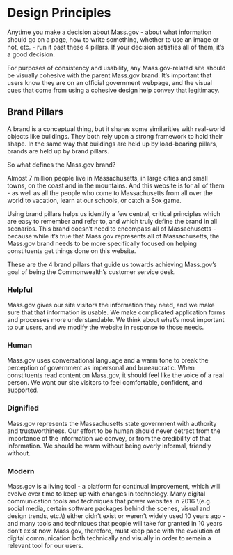 # Design Principles

Anytime you make a decision about Mass.gov - about what information should go on a page, how to write something, whether to use an image or not, etc. - run it past these 4 pillars. If your decision satisfies all of them, it’s a good decision.

For purposes of consistency and usability, any Mass.gov-related site should be visually cohesive with the parent Mass.gov brand. It’s important that users know they are on an official government webpage, and the visual cues that come from using a cohesive design help convey that legitimacy.

## Brand Pillars

A brand is a conceptual thing, but it shares some similarities with real-world objects like buildings. They both rely upon a strong framework to hold their shape. In the same way that buildings are held up by load-bearing pillars, brands are held up by brand pillars.

So what defines the Mass.gov brand?

Almost 7 million people live in Massachusetts, in large cities and small towns, on the coast and in the mountains. And this website is for all of them - as well as all the people who come to Massachusetts from all over the world to vacation, learn at our schools, or catch a Sox game.

Using brand pillars helps us identify a few central, critical principles which are easy to remember and refer to, and which truly define the brand in all scenarios. This brand doesn’t need to encompass all of Massachusetts - because while it’s true that Mass.gov represents all of Massachusetts, the Mass.gov brand needs to be more specifically focused on helping constituents get things done on this website.

These are the 4 brand pillars that guide us towards achieving Mass.gov’s goal of being the Commonwealth’s customer service desk.

### Helpful

Mass.gov gives our site visitors the information they need, and we make sure that that information is usable. We make complicated application forms and processes more understandable. We think about what’s most important to our users, and we modify the website in response to those needs.

### Human

Mass.gov uses conversational language and a warm tone to break the perception of government as impersonal and bureaucratic. When constituents read content on Mass.gov, it should feel like the voice of a real person. We want our site visitors to feel comfortable, confident, and supported.

### Dignified

Mass.gov represents the Massachusetts state government with authority and trustworthiness. Our effort to be human should never detract from the importance of the information we convey, or from the credibility of that information. We should be warm without being overly informal, friendly without.

### Modern

Mass.gov is a living tool - a platform for continual improvement, which will evolve over time to keep up with changes in technology. Many digital communication tools and techniques that power websites in 2016 \\(e.g. social media, certain software packages behind the scenes, visual and design trends, etc.\\) either didn’t exist or weren’t widely used 10 years ago - and many tools and techniques that people will take for granted in 10 years don’t exist now. Mass.gov, therefore, must keep pace with the evolution of digital communication both technically and visually in order to remain a relevant tool for our users.

